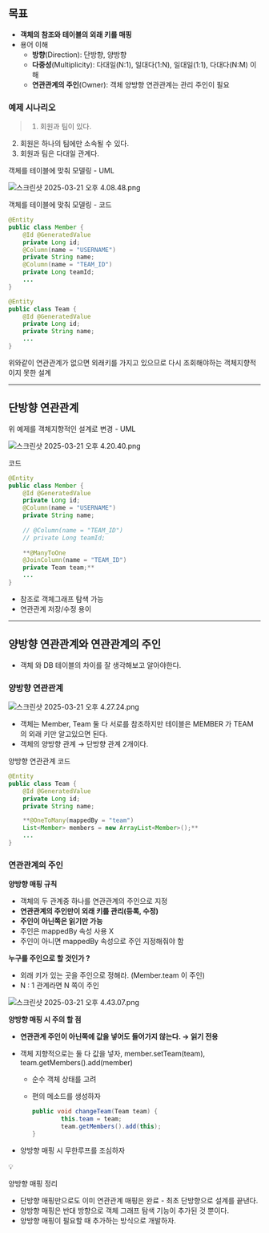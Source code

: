 ## 목표

- **객체의 참조와 테이블의 외래 키를 매핑**
- 용어 이해
    - **방향**(Direction): 단방향, 양방향
    - **다중성**(Multiplicity): 다대일(N:1), 일대다(1:N), 일대일(1:1), 다대다(N:M) 이해
    - **연관관계의 주인**(Owner): 객체 양방향 연관관계는 관리 주인이 필요

### 예제 시나리오

> 1. 회원과 팀이 있다.
2.  회원은 하나의 팀에만 소속될 수 있다.
3. 회원과 팀은 다대일 관계다.
> 

객체를 테이블에 맞춰 모델링 - UML

![스크린샷 2025-03-21 오후 4.08.48.png](attachment:c4ed83a7-dc7b-414f-beb4-5baee528c125:스크린샷_2025-03-21_오후_4.08.48.png)

객체를 테이블에 맞춰 모델링 - 코드

```java
@Entity
public class Member {
	@Id @GeneratedValue
	private Long id;
	@Column(name = "USERNAME")
	private String name;
	@Column(name = "TEAM_ID")
	private Long teamId;
	...
}

@Entity
public class Team {
	@Id @GeneratedValue
	private Long id;
	private String name;
	...
}
```

위와같이 연관관계가 없으면 외래키를 가지고 있으므로 다시 조회해야하는 객체지향적이지 못한 설계

---

## 단방향 연관관계

위 예제를 객체지향적인 설계로 변경 - UML

![스크린샷 2025-03-21 오후 4.20.40.png](attachment:2b56a293-f768-4db6-bb5b-eebff2d41ad1:스크린샷_2025-03-21_오후_4.20.40.png)

코드

```java
@Entity
public class Member {
	@Id @GeneratedValue
	private Long id;
	@Column(name = "USERNAME")
	private String name;
	
	// @Column(name = "TEAM_ID")
	// private Long teamId;
	
	**@ManyToOne
	@JoinColumn(name = "TEAM_ID")
	private Team team;**
	...
}
```

- 참조로 객체그래프 탐색 가능
- 연관관계 저장/수정 용이

---

## 양방향 연관관계와 연관관계의 주인

- 객체 와 DB 테이블의 차이를 잘 생각해보고 알아야한다.

### 양방향 연관관계

![스크린샷 2025-03-21 오후 4.27.24.png](attachment:9bdb5f31-5797-448c-a2ae-a4aad604e506:스크린샷_2025-03-21_오후_4.27.24.png)

- 객체는 Member, Team 둘 다 서로를 참조하지만
테이블은 MEMBER 가 TEAM 의 외래 키만 알고있으면 된다.
- 객체의 양방향 관계 → 단방향 관계 2개이다.

양방향 연관관계 코드

```java
@Entity
public class Team {
	@Id @GeneratedValue
	private Long id;
	private String name;

	**@OneToMany(mappedBy = "team")
	List<Member> members = new ArrayList<Member>();**
	...
}
```

### 연관관계의 주인

**양방향 매핑 규칙**

- 객체의 두 관계중 하나를 연관관계의 주인으로 지정
- **연관관계의 주인만이 외래 키를 관리(등록, 수정)**
- **주인이 아닌쪽은 읽기만 가능**
- 주인은 mappedBy 속성 사용 X
- 주인이 아니면 mappedBy 속성으로 주인 지정해줘야 함

**누구를 주인으로 할 것인가 ?**

- 외래 키가 있는 곳을 주인으로 정해라. (Member.team 이 주인)
- N : 1 관계라면 N 쪽이 주인

![스크린샷 2025-03-21 오후 4.43.07.png](attachment:966f08a2-e03a-4d2b-a07c-5ec5638cf3b4:스크린샷_2025-03-21_오후_4.43.07.png)

**양방향 매핑 시 주의 할 점**

- **연관관계 주인이 아닌쪽에 값을 넣어도 들어가지 않는다. → 읽기 전용**
- 객체 지향적으로는 둘 다 값을 넣자, member.setTeam(team), team.getMembers().add(member)
    - 순수 객체 상태를 고려
    - 편의 메소드를 생성하자
        
        ```java
        public void changeTeam(Team team) {
        		this.team = team;
        		team.getMembers().add(this);
        }
        ```
        
- 양방향 매핑 시 무한루프를 조심하자

<aside>
💡

양방향 매핑 정리

- 단방향 매핑만으로도 이미 연관관계 매핑은 완료 - 최초 단방향으로 설계를 끝낸다.
- 양방향 매핑은 반대 방향으로 객체 그래프 탐색 기능이 추가된 것 뿐이다.
- 양방향 매핑이 필요할 때 추가하는 방식으로 개발하자.
</aside>